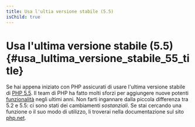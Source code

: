 ```yaml
---
title: Usa l'ultia versione stabile (5.5)
isChild: true
---
```


# Usa l'ultima versione stabile (5.5) {#usa_lultima_versione_stabile_55_title}

Se hai appena iniziato con PHP assicurati di usare l'ultima versione stabile di [PHP 5.5][php-release]. Il team di PHP ha
fatto molti sforzi per aggiungere nuove potenti [funzionalità](#language_highlights) negli ultimi anni. Non farti ingannare
dalla piccola differenza tra 5.2 e 5.5: ci sono stati dei cambiamenti _sostanziali_. Se stai cercando una funzione o il suo
modo di utilizzo, li troverai nella documentazione sul sito [php.net][php-docs].

[php-release]: http://www.php.net/downloads.php
[php-docs]: http://www.php.net/manual/it/
